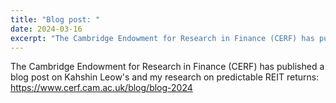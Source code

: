 ```yaml
---
title: "Blog post: "
date: 2024-03-16
excerpt: "The Cambridge Endowment for Research in Finance (CERF) has published a blog post on Kahshin Leow's and my research on predictable REIT returns: https://www.cerf.cam.ac.uk/blog/blog-2024 "
---
```

The Cambridge Endowment for Research in Finance (CERF) has published a blog post on Kahshin Leow's and my research on predictable REIT returns: <a href="https://www.cerf.cam.ac.uk/blog/blog-2024">https://www.cerf.cam.ac.uk/blog/blog-2024</a>
